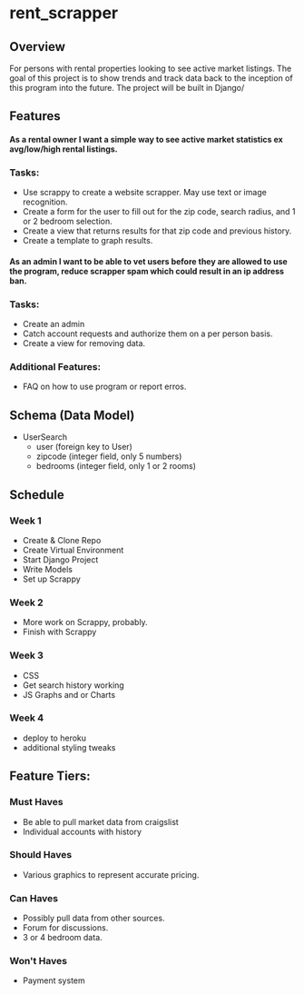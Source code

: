 # rent_scrapper

## Overview
For persons with rental properties looking to see active market listings. The goal of this project is to show trends and track data back to the inception of this program into the future. The project will be built in Django/

## Features
#### As a **rental owner** I want a simple way to see **active market statistics ex avg/low/high rental listings**.
### Tasks:
* Use scrappy to create a website scrapper. May use text or image recognition.
* Create a form for the user to fill out for the zip code, search radius, and 1 or 2 bedroom selection.
* Create a view that returns results for that zip code and previous history.
* Create a template to graph results.

#### As an **admin** I want to be able to vet users before they are allowed to use the program, reduce scrapper spam which could result in an ip address ban.
### Tasks:
* Create an admin
* Catch account requests and authorize them on a per person basis.
* Create a view for removing data.

### Additional Features:
* FAQ on how to use program or report erros.

## Schema (Data Model)
* UserSearch
  - user (foreign key to User)
  - zipcode (integer field, only 5 numbers)
  - bedrooms (integer field, only 1 or 2 rooms)
  

## Schedule
### Week 1
* Create & Clone Repo
* Create Virtual Environment
* Start Django Project
* Write Models
* Set up Scrappy
  
### Week 2
* More work on Scrappy, probably.
* Finish with Scrappy

### Week 3
* CSS
* Get search history working
* JS Graphs and or Charts
  
### Week 4
* deploy to heroku
* additional styling tweaks


## Feature Tiers:
### Must Haves
* Be able to pull market data from craigslist
* Individual accounts with history

### Should Haves
* Various graphics to represent accurate pricing.

### Can Haves
* Possibly pull data from other sources.
* Forum for discussions.
* 3 or 4 bedroom data.

### Won't Haves
* Payment system
